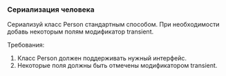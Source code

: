 
### Сериализация человека

Сериализуй класс Person стандартным способом. При необходимости добавь некоторым полям модификатор transient.


Требования:
1.	Класс Person должен поддерживать нужный интерфейс.
2.	Некоторые поля должны быть отмечены модификатором transient.


